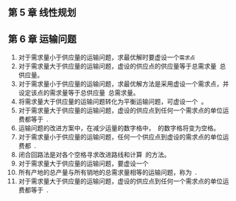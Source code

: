 ## 第 5 章 线性规划

## 第 6 章 运输问题

1. 对于需求量小于供应量的运输问题，求最优解时要虚设一个`需求点`
2. 对于需求量大于供应量的运输问题，虚设的供应点的供应量等于总需求量` `总供应量。
3. 对于需求量小于供应量的运输问题，求最优解方法是采用虚设一个需求点，并设定该点的需求量等于总供应量` `总需求量。
4. 将需求量大于供应量的运输问题转化为平衡运输问题，可虚设一个` `。
5. 对于需求量大于供应量的运输问题，虚设的供应点到任何一个需求点的单位运费都等于` `.
6. 运输问题的改进方案中，在减少运量的数字格中，` `的数字格将变为空格。
7. 对于需求量小于供应量的运输问题，任何一个供应点到虚设的需求点的单位运费都` `.
8. 闭合回路法是对各个空格寻求改进路线和计算` `的方法。
9. 对于需求量大于供应量的运输问题，要虚设一个` `
10. 所有产地的总产量与所有销地的总需求量相等的运输问题，称为` `.
11. 对于需求量大于供应量的运输问题，虚设的供应点到任何一个需求点的单位运费都等于` `.
